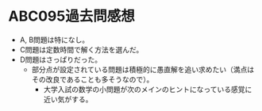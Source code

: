 # ABC095過去問感想

- A, B問題は特になし。
- C問題は定数時間で解く方法を選んだ。
- D問題はさっぱりだった。
  - 部分点が設定されている問題は積極的に愚直解を追い求めたい（満点はその改良であることも多そうなので）。
    - 大学入試の数学の小問題が次のメインのヒントになっている感覚に近い気がする。
